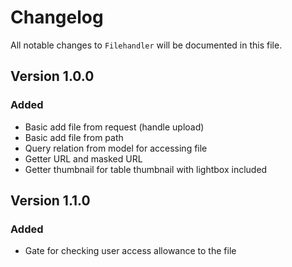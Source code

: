 # Changelog

All notable changes to `Filehandler` will be documented in this file.

## Version 1.0.0

### Added
- Basic add file from request (handle upload)
- Basic add file from path
- Query relation from model for accessing file
- Getter URL and masked URL
- Getter thumbnail for table thumbnail with lightbox included

## Version 1.1.0

### Added
- Gate for checking user access allowance to the file
